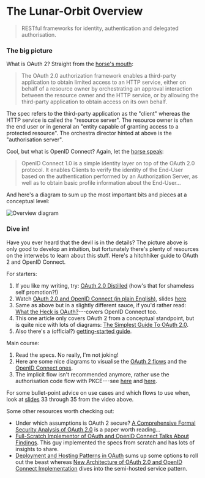 The Lunar-Orbit Overview
========================
> RESTful frameworks for identity, authentication and delegated authorisation.


### The big picture

What is OAuth 2? Straight from the [horse's mouth][oauth2-spec]:

> The OAuth 2.0 authorization framework enables a third-party application
> to obtain limited access to an HTTP service, either on behalf of a resource
> owner by orchestrating an approval interaction between the resource owner
> and the HTTP service, or by allowing the third-party application to obtain
> access on its own behalf.

The spec refers to the third-party application as the "client" whereas
the HTTP service is called the "resource server". The resource owner is
often the end user or in general an "entity capable of granting access
to a protected resource". The orchestra director hinted at above is
the "authorisation server".

Cool, but what is OpenID Connect? Again, let the [horse speak][oidc1-spec]:

> OpenID Connect 1.0 is a simple identity layer on top of the OAuth 2.0
> protocol. It enables Clients to verify the identity of the End-User
> based on the authentication performed by an Authorization Server, as
> well as to obtain basic profile information about the End-User...

And here's a diagram to sum up the most important bits and pieces at
a conceptual level:

![Overview diagram][overview.dia]


### Dive in!

Have you ever heard that the devil is in the details? The picture above
is only good to develop an intuition, but fortunately there's plenty of
resources on the interwebs to learn about this stuff. Here's a hitchhiker
guide to OAuth 2 and OpenID Connect.

For starters:

1. If you like my writing, try: [OAuth 2.0 Distilled][oauth2-distilled]
   (how's that for shameless self promotion?!)
2. Watch [OAuth 2.0 and OpenID Connect (in plain English)][oidc-in-plain-en],
   slides [here][oidc-in-plain-en.slides]
3. Same as above but in a slightly different sauce, if you'd rather read:
   [What the Heck is OAuth?][wot-d-heck-is-oauth]---covers OpenID Connect
   too.
4. This one article only covers OAuth 2 from a conceptual standpoint, but
   is quite nice with lots of diagrams:
   [The Simplest Guide To OAuth 2.0][simplest-oauth2].
5. Also there's a (official?) [getting-started guide][oauth2-simplified].

Main course:

1. Read the specs. No really, I'm not joking!
2. Here are some nice diagrams to visualise the
   [OAuth 2 flows][oauth2-flows-diagrams] and the
   [OpenID Connect ones][oidc-flows-diagrams].
3. The implicit flow isn't recommended anymore, rather use the authorisation
   code flow with PKCE---see [here][oauth2-implicit-dead] and
   [here][oauth2-4-mobile-n-native].

For some bullet-point advice on use cases and which flows to use when,
look at [slides][oidc-in-plain-en.slides] 33 through 35 from the video
above.

Some other resources worth checking out:

* Under which assumptions is OAuth 2 secure? [A Comprehensive Formal Security
  Analysis of OAuth 2.0][oauth2-formal-sec] is a paper worth reading...
* [Full-Scratch Implementor of OAuth and OpenID Connect Talks About
  Findings][full-scratch]. This guy implemented the specs from scratch and
  has lots of insights to share.
* [Deployment and Hosting Patterns in OAuth][deploy-n-host-oauth] sums up
  some options to roll out the beast whereas [New Architecture of OAuth 2.0
  and OpenID Connect Implementation][semi-hosted-pattern] dives into the
  semi-hosted service pattern.




[deploy-n-host-oauth]: https://medium.com/@justinsecurity/deployment-and-hosting-patterns-in-oauth-a1666dc0d966
    "Deployment and Hosting Patterns in OAuth"
[full-scratch]: https://medium.com/@darutk/full-scratch-implementor-of-oauth-and-openid-connect-talks-about-findings-55015f36d1c3
    "Full-Scratch Implementor of OAuth and OpenID Connect Talks About Findings"
[oauth2-4-mobile-n-native]: https://developer.okta.com/blog/2018/12/13/oauth-2-for-native-and-mobile-apps
    "OAuth 2.0 for Native and Mobile Apps"
[oauth2-distilled]: ./oauth2-distilled.md
    "OAuth 2.0 Distilled"
[oauth2-flows-diagrams]: https://medium.com/@darutk/diagrams-and-movies-of-all-the-oauth-2-0-flows-194f3c3ade85
    "Diagrams And Movies Of All The OAuth 2.0 Flows"
[oauth2-formal-sec]: https://arxiv.org/pdf/1601.01229.pdf
    "A Comprehensive Formal Security Analysis of OAuth 2.0"
[oauth2-implicit-dead]: https://developer.okta.com/blog/2019/05/01/is-the-oauth-implicit-flow-dead
    "Is the OAuth 2.0 Implicit Flow Dead?"
[oauth2-simplified]:  https://aaronparecki.com/oauth-2-simplified/
    "OAuth 2 Simplified"
[oauth2-spec]: https://tools.ietf.org/html/rfc6749
    "The OAuth 2.0 Authorization Framework"
[oidc1-spec]: https://openid.net/specs/openid-connect-core-1_0.html
    "OpenID Connect Core 1.0"
[oidc-flows-diagrams]: https://medium.com/@darutk/diagrams-of-all-the-openid-connect-flows-6968e3990660 
    "Diagrams of All The OpenID Connect Flows"
[oidc-in-plain-en]: https://www.youtube.com/watch?v=996OiexHze0
    "OAuth 2.0 and OpenID Connect (in plain English)"
[oidc-in-plain-en.slides]: https://speakerdeck.com/nbarbettini/oauth-and-openid-connect-in-plain-english
    "OAuth 2.0 and OpenID Connect (in plain English) - slides"
[overview.dia]: ./overview.png
[semi-hosted-pattern]: https://medium.com/@darutk/new-architecture-of-oauth-2-0-and-openid-connect-implementation-18f408f9338d
    "New Architecture of OAuth 2.0 and OpenID Connect Implementation"
[simplest-oauth2]: https://medium.com/@darutk/the-simplest-guide-to-oauth-2-0-8c71bd9a15bb
    "The Simplest Guide To OAuth 2.0"
[wot-d-heck-is-oauth]: https://developer.okta.com/blog/2017/06/21/what-the-heck-is-oauth
    "What the Heck is OAuth?"
